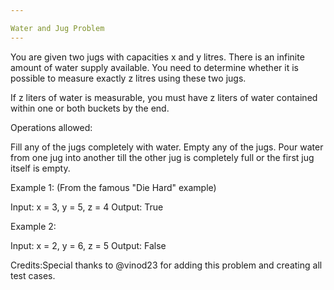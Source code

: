 ```yaml
---

Water and Jug Problem 
---
```


You are given two jugs with capacities x and y litres. There is an infinite amount of water supply available.
You need to determine whether it is possible to measure exactly z litres using these two jugs.

If z liters of water is measurable, you must have z liters of water contained within one or both buckets by the end.


Operations allowed:

Fill any of the jugs completely with water.
Empty any of the jugs.
Pour water from one jug into another till the other jug is completely full or the first jug itself is empty.



Example 1: (From the famous "Die Hard" example)

Input: x = 3, y = 5, z = 4
Output: True



Example 2:

Input: x = 2, y = 6, z = 5
Output: False



Credits:Special thanks to @vinod23 for adding this problem and creating all test cases.

